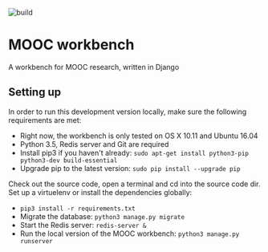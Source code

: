 ![build](https://travis-ci.com/Donenzone/MOOCworkbench.svg?token=F5iwxJRyXWzaM4JVyZqS&branch=master)

# MOOC workbench
A workbench for MOOC research, written in Django


## Setting up
In order to run this development version locally, make sure the following requirements are met:
- Right now, the workbench is only tested on OS X 10.11 and Ubuntu 16.04
- Python 3.5, Redis server and Git are required
- Install pip3 if you haven't already: `sudo apt-get install python3-pip python3-dev build-essential`
- Upgrade pip to the latest version: `sudo pip install --upgrade pip`

Check out the source code, open a terminal and cd into the source code dir.
Set up a virtuelenv or install the dependencies globally:
- `pip3 install -r requirements.txt`
- Migrate the database: `python3 manage.py migrate`
- Start the Redis server: `redis-server &`
- Run the local version of the MOOC workbench: `python3 manage.py runserver`
